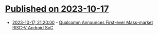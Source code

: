 # [Published on 2023-10-17](index.md)

* [2023-10-17, 21:20:00](https://slashdot.org/story/23/10/17/1927210/qualcomm-announces-first-ever-mass-market-risc-v-android-soc?utm_source=rss1.0mainlinkanon&utm_medium=feed) - [Qualcomm Announces First-ever Mass-market RISC-V Android SoC](https://slashdot.org/story/23/10/17/1927210/qualcomm-announces-first-ever-mass-market-risc-v-android-soc?utm_source=rss1.0mainlinkanon&utm_medium=feed)
